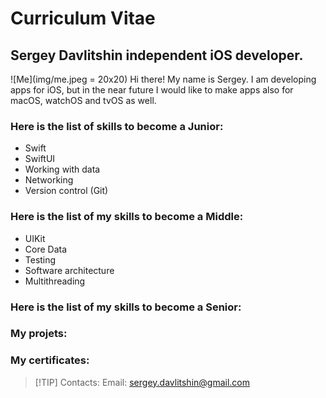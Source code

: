 # Curriculum Vitae
## Sergey Davlitshin independent iOS developer.
![Me](img/me.jpeg = 20x20)
Hi there! My name is Sergey. I am developing apps for iOS, but in the near future I would like to make apps also for macOS, watchOS and tvOS as well.

### Here is the list of skills to become a Junior:
* Swift
* SwiftUI
* Working with data
* Networking
* Version control (Git)

### Here is the list of my skills to become a Middle:
* UIKit
* Core Data
* Testing
* Software architecture
* Multithreading

### Here is the list of my skills to become a Senior:

### My projets:

### My certificates:

> [!TIP] Contacts:
> Email: sergey.davlitshin@gmail.com
